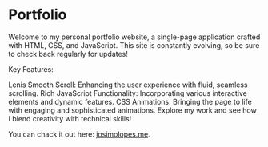 # Portfolio

Welcome to my personal portfolio website, a single-page application crafted with HTML, CSS, and JavaScript. This site is constantly evolving, so be sure to check back regularly for updates!

Key Features:

Lenis Smooth Scroll: Enhancing the user experience with fluid, seamless scrolling.
Rich JavaScript Functionality: Incorporating various interactive elements and dynamic features.
CSS Animations: Bringing the page to life with engaging and sophisticated animations.
Explore my work and see how I blend creativity with technical skills!

You can chack it out here: [josimolopes.me](https://josimolopes.me).
